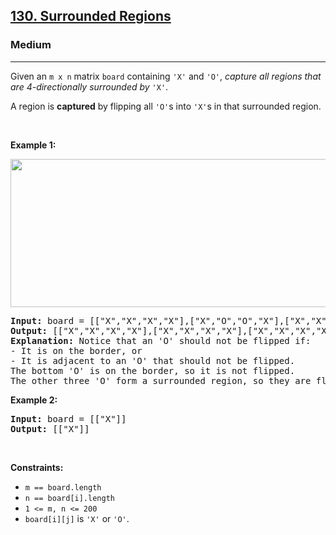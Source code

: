 <h2><a href="https://leetcode.com/problems/surrounded-regions/">130. Surrounded Regions</a></h2><h3>Medium</h3><hr><div style="user-select: auto;"><p style="user-select: auto;">Given an <code style="user-select: auto;">m x n</code> matrix <code style="user-select: auto;">board</code> containing <code style="user-select: auto;">'X'</code> and <code style="user-select: auto;">'O'</code>, <em style="user-select: auto;">capture all regions that are 4-directionally&nbsp;surrounded by</em> <code style="user-select: auto;">'X'</code>.</p>

<p style="user-select: auto;">A region is <strong style="user-select: auto;">captured</strong> by flipping all <code style="user-select: auto;">'O'</code>s into <code style="user-select: auto;">'X'</code>s in that surrounded region.</p>

<p style="user-select: auto;">&nbsp;</p>
<p style="user-select: auto;"><strong style="user-select: auto;">Example 1:</strong></p>
<img alt="" src="https://assets.leetcode.com/uploads/2021/02/19/xogrid.jpg" style="width: 550px; height: 237px; user-select: auto;">
<pre style="position: relative; user-select: auto;"><strong style="user-select: auto;">Input:</strong> board = [["X","X","X","X"],["X","O","O","X"],["X","X","O","X"],["X","O","X","X"]]
<strong style="user-select: auto;">Output:</strong> [["X","X","X","X"],["X","X","X","X"],["X","X","X","X"],["X","O","X","X"]]
<strong style="user-select: auto;">Explanation:</strong> Notice that an 'O' should not be flipped if:
- It is on the border, or
- It is adjacent to an 'O' that should not be flipped.
The bottom 'O' is on the border, so it is not flipped.
The other three 'O' form a surrounded region, so they are flipped.
<div class="open_grepper_editor" title="Edit &amp; Save To Grepper" style="user-select: auto;"></div></pre>

<p style="user-select: auto;"><strong style="user-select: auto;">Example 2:</strong></p>

<pre style="position: relative; user-select: auto;"><strong style="user-select: auto;">Input:</strong> board = [["X"]]
<strong style="user-select: auto;">Output:</strong> [["X"]]
<div class="open_grepper_editor" title="Edit &amp; Save To Grepper" style="user-select: auto;"></div></pre>

<p style="user-select: auto;">&nbsp;</p>
<p style="user-select: auto;"><strong style="user-select: auto;">Constraints:</strong></p>

<ul style="user-select: auto;">
	<li style="user-select: auto;"><code style="user-select: auto;">m == board.length</code></li>
	<li style="user-select: auto;"><code style="user-select: auto;">n == board[i].length</code></li>
	<li style="user-select: auto;"><code style="user-select: auto;">1 &lt;= m, n &lt;= 200</code></li>
	<li style="user-select: auto;"><code style="user-select: auto;">board[i][j]</code> is <code style="user-select: auto;">'X'</code> or <code style="user-select: auto;">'O'</code>.</li>
</ul>
</div>